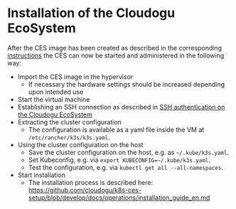 # Installation of the Cloudogu EcoSystem

After the CES image has been created as described in the corresponding [instructions](../development/image_build_en.md)
the CES can now be started and administered in the following way:

- Import the CES image in the hypervisor
   - If necessary the hardware settings should be increased depending upon intended use
- Start the virtual machine
- Establishing an SSH connection as described in [SSH authentication on the Cloudogu EcoSystem](ssh_authentication_en.md)
- Extracting the cluster configuration
   - The configuration is available as a yaml file inside the VM at `/etc/rancher/k3s/k3s.yaml`.
- Using the cluster configuration on the host
   - Save the cluster configuration on the host, e.g. as `~/.kube/k3s.yaml`.
   - Set Kubeconfig, e.g. via `export KUBECONFIG=~/.kube/k3s.yaml`.
   - Test the configuration, e.g. via `kubectl get all --all-namespaces`.
- Start installation
   - The installation process is described here: https://github.com/cloudogu/k8s-ces-setup/blob/develop/docs/operations/installation_guide_en.md
